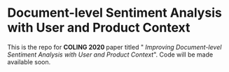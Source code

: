 # Document-level Sentiment Analysis with User and Product Context

This is the repo for <strong> COLING 2020 </strong> paper titled "<em> Improving Document-level Sentiment Analysis with User and Product Context</em>". Code will be made available soon.
